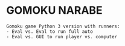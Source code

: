 # GOMOKU NARABE
    Gomoku game Python 3 version with runners:
    - Eval vs. Eval to run full auto
    - Eval vs. GUI to run player vs. computer